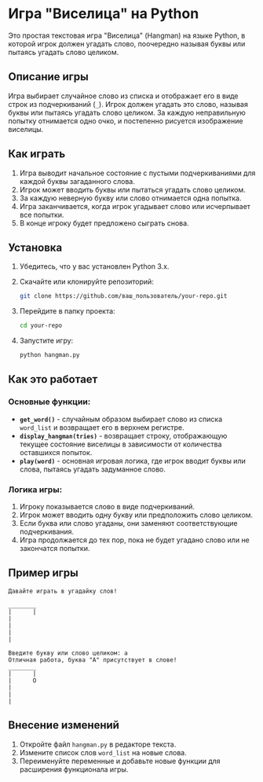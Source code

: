 # Игра "Виселица" на Python

Это простая текстовая игра "Виселица" (Hangman) на языке Python, в которой игрок должен угадать слово, поочередно называя буквы или пытаясь угадать слово целиком.

## Описание игры

Игра выбирает случайное слово из списка и отображает его в виде строк из подчеркиваний (`_`). Игрок должен угадать это слово, называя буквы или пытаясь угадать слово целиком. За каждую неправильную попытку отнимается одно очко, и постепенно рисуется изображение виселицы.

## Как играть

1. Игра выводит начальное состояние с пустыми подчеркиваниями для каждой буквы загаданного слова.
2. Игрок может вводить буквы или пытаться угадать слово целиком.
3. За каждую неверную букву или слово отнимается одна попытка.
4. Игра заканчивается, когда игрок угадывает слово или исчерпывает все попытки.
5. В конце игроку будет предложено сыграть снова.

## Установка

1. Убедитесь, что у вас установлен Python 3.x.
2. Скачайте или клонируйте репозиторий:

    ```bash
    git clone https://github.com/ваш_пользователь/your-repo.git
    ```

3. Перейдите в папку проекта:

    ```bash
    cd your-repo
    ```

4. Запустите игру:

    ```bash
    python hangman.py
    ```

## Как это работает

### Основные функции:

- **`get_word()`** - случайным образом выбирает слово из списка `word_list` и возвращает его в верхнем регистре.
- **`display_hangman(tries)`** - возвращает строку, отображающую текущее состояние виселицы в зависимости от количества оставшихся попыток.
- **`play(word)`** - основная игровая логика, где игрок вводит буквы или слова, пытаясь угадать задуманное слово.

### Логика игры:

1. Игроку показывается слово в виде подчеркиваний.
2. Игрок может вводить одну букву или предположить слово целиком.
3. Если буква или слово угаданы, они заменяют соответствующие подчеркивания.
4. Игра продолжается до тех пор, пока не будет угадано слово или не закончатся попытки.

## Пример игры

```
Давайте играть в угадайку слов!

________
|      |
|      
|    
|      
|     

Введите букву или слово целиком: а
Отличная работа, буква "А" присутствует в слове!
________
|      |
|      O
|    
|      
|     
```

## Внесение изменений

1. Откройте файл `hangman.py` в редакторе текста.
2. Измените список слов `word_list` на новые слова.
3. Переименуйте переменные и добавьте новые функции для расширения функционала игры.
